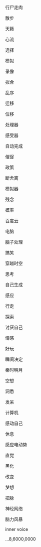 行尸走肉

散步

天籁

心流

选择

模拟

录像

拟合

乱序

迁移

位移

处理器

感受器

自动完成

催促

政策

断舍离

模拟器

残念

概率

百度云

电脑

脑子处理

搞笑

穿越时空

思考

自己生成

感应

行走

探索

讨厌自己

情感

好玩

瞬间决定

秦时明月

空想

洞悉

发呆

计算机

感动自己

休息

感应电动势

直觉

黑化

改变

梦想

把脉

神经网络

脑力风暴

inner voice

...8,6000,0000